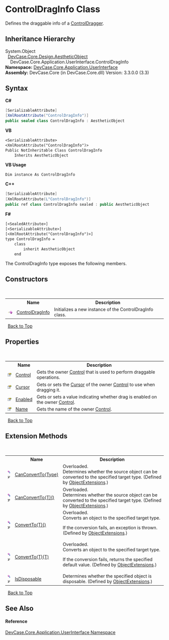 # ControlDragInfo Class
 

Defines the draggable info of a <a href="T_DevCase_Core_Application_UserInterface_ControlDragger">ControlDragger</a>.


## Inheritance Hierarchy
System.Object<br />&nbsp;&nbsp;<a href="T_DevCase_Core_Design_AestheticObject">DevCase.Core.Design.AestheticObject</a><br />&nbsp;&nbsp;&nbsp;&nbsp;DevCase.Core.Application.UserInterface.ControlDragInfo<br />
**Namespace:**&nbsp;<a href="N_DevCase_Core_Application_UserInterface">DevCase.Core.Application.UserInterface</a><br />**Assembly:**&nbsp;DevCase.Core (in DevCase.Core.dll) Version: 3.3.0.0 (3.3)

## Syntax

**C#**<br />
``` C#
[SerializableAttribute]
[XmlRootAttribute("ControlDragInfo")]
public sealed class ControlDragInfo : AestheticObject
```

**VB**<br />
``` VB
<SerializableAttribute>
<XmlRootAttribute("ControlDragInfo")>
Public NotInheritable Class ControlDragInfo
	Inherits AestheticObject
```

**VB Usage**<br />
``` VB Usage
Dim instance As ControlDragInfo
```

**C++**<br />
``` C++
[SerializableAttribute]
[XmlRootAttribute(L"ControlDragInfo")]
public ref class ControlDragInfo sealed : public AestheticObject
```

**F#**<br />
``` F#
[<SealedAttribute>]
[<SerializableAttribute>]
[<XmlRootAttribute("ControlDragInfo")>]
type ControlDragInfo =  
    class
        inherit AestheticObject
    end
```

The ControlDragInfo type exposes the following members.


## Constructors
&nbsp;<table><tr><th></th><th>Name</th><th>Description</th></tr><tr><td>![Public method](media/pubmethod.gif "Public method")</td><td><a href="M_DevCase_Core_Application_UserInterface_ControlDragInfo__ctor">ControlDragInfo</a></td><td>
Initializes a new instance of the ControlDragInfo class.</td></tr></table>&nbsp;
<a href="#controldraginfo-class">Back to Top</a>

## Properties
&nbsp;<table><tr><th></th><th>Name</th><th>Description</th></tr><tr><td>![Public property](media/pubproperty.gif "Public property")</td><td><a href="P_DevCase_Core_Application_UserInterface_ControlDragInfo_Control">Control</a></td><td>
Gets the owner <a href="P_DevCase_Core_Application_UserInterface_ControlDragInfo_Control">Control</a> that is used to perform draggable operations.</td></tr><tr><td>![Public property](media/pubproperty.gif "Public property")</td><td><a href="P_DevCase_Core_Application_UserInterface_ControlDragInfo_Cursor">Cursor</a></td><td>
Gets or sets the <a href="P_DevCase_Core_Application_UserInterface_ControlDragInfo_Cursor">Cursor</a> of the owner <a href="P_DevCase_Core_Application_UserInterface_ControlDragInfo_Control">Control</a> to use when dragging it.</td></tr><tr><td>![Public property](media/pubproperty.gif "Public property")</td><td><a href="P_DevCase_Core_Application_UserInterface_ControlDragInfo_Enabled">Enabled</a></td><td>
Gets or sets a value indicating whether drag is enabled on the owner <a href="P_DevCase_Core_Application_UserInterface_ControlDragInfo_Control">Control</a>.</td></tr><tr><td>![Public property](media/pubproperty.gif "Public property")</td><td><a href="P_DevCase_Core_Application_UserInterface_ControlDragInfo_Name">Name</a></td><td>
Gets the name of the owner <a href="P_DevCase_Core_Application_UserInterface_ControlDragInfo_Control">Control</a>.</td></tr></table>&nbsp;
<a href="#controldraginfo-class">Back to Top</a>

## Extension Methods
&nbsp;<table><tr><th></th><th>Name</th><th>Description</th></tr><tr><td>![Public Extension Method](media/pubextension.gif "Public Extension Method")![Code example](media/CodeExample.png "Code example")</td><td><a href="M_DevCase_Core_Extensions_Object_ObjectExtensions_CanConvertTo">CanConvertTo(Type)</a></td><td>Overloaded.  
Determines whether the source object can be converted to the specified target type.
 (Defined by <a href="T_DevCase_Core_Extensions_Object_ObjectExtensions">ObjectExtensions</a>.)</td></tr><tr><td>![Public Extension Method](media/pubextension.gif "Public Extension Method")![Code example](media/CodeExample.png "Code example")</td><td><a href="M_DevCase_Core_Extensions_Object_ObjectExtensions_CanConvertTo__1">CanConvertTo(T)()</a></td><td>Overloaded.  
Determines whether the source object can be converted to the specified target type.
 (Defined by <a href="T_DevCase_Core_Extensions_Object_ObjectExtensions">ObjectExtensions</a>.)</td></tr><tr><td>![Public Extension Method](media/pubextension.gif "Public Extension Method")![Code example](media/CodeExample.png "Code example")</td><td><a href="M_DevCase_Core_Extensions_Object_ObjectExtensions_ConvertTo__1">ConvertTo(T)()</a></td><td>Overloaded.  
Converts an object to the specified target type. 

 If the conversion fails, an exception is thrown.
 (Defined by <a href="T_DevCase_Core_Extensions_Object_ObjectExtensions">ObjectExtensions</a>.)</td></tr><tr><td>![Public Extension Method](media/pubextension.gif "Public Extension Method")![Code example](media/CodeExample.png "Code example")</td><td><a href="M_DevCase_Core_Extensions_Object_ObjectExtensions_ConvertTo__1_1">ConvertTo(T)(T)</a></td><td>Overloaded.  
Converts an object to the specified target type. 

 If the conversion fails, returns the specified default value.
 (Defined by <a href="T_DevCase_Core_Extensions_Object_ObjectExtensions">ObjectExtensions</a>.)</td></tr><tr><td>![Public Extension Method](media/pubextension.gif "Public Extension Method")![Code example](media/CodeExample.png "Code example")</td><td><a href="M_DevCase_Core_Extensions_Object_ObjectExtensions_IsDisposable">IsDisposable</a></td><td>
Determines whether the specified object is disposable.
 (Defined by <a href="T_DevCase_Core_Extensions_Object_ObjectExtensions">ObjectExtensions</a>.)</td></tr></table>&nbsp;
<a href="#controldraginfo-class">Back to Top</a>

## See Also


#### Reference
<a href="N_DevCase_Core_Application_UserInterface">DevCase.Core.Application.UserInterface Namespace</a><br />